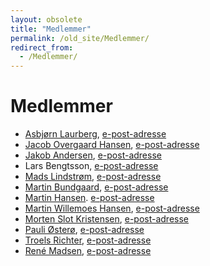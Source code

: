 ```yaml
---
layout: obsolete
title: "Medlemmer"
permalink: /old_site/Medlemmer/
redirect_from:
  - /Medlemmer/
---
```


Medlemmer
=========

-   [Asbjørn Laurberg](http://asbjoern.laurberg.name/), [e-post-adresse](mailto:asbjoern(at)laurberg.name)
-   [Jacob Overgaard Hansen](http://www.overgaardhansen.dk/), [e-post-adresse](mailto:mug(at)overgaardhansen.dk)
-   [Jakob Andersen](http://intellect.dk/jakob/), [e-post-adresse](mailto:jakob(at)intellect.dk)
-   Lars Bengtsson, [e-post-adresse](mailto:lbengtsson(at)gmail.com)
-   [Mads Lindstrøm](http://csshell.sourceforge.net/), [e-post-adresse](mailto:mads_lindstroem(at)yahoo.dk)
-   [Martin Bundgaard](http://martinbundgaard.com), [e-post-adresse](mailto:martin.bundgaard(at)gmail.com)
-   [Martin Hansen](http://home1.stofanet.dk/mh.homepage). [e-post-adresse](mailto:mh.mail(at)stofanet.dk)
-   [Martin Willemoes Hansen](http://mwh.sysrq.dk), [e-post-adresse](mailto:willemoes(at)gmail.com)
-   [Morten Slot Kristensen](http://mplus.dk), [e-post-adresse](mailto:ontherenth(at)gmail.com)
-   [Pauli Østerø](http://burningice.dk), [e-post-adresse](mailto:pauli(at)burningice.dk)
-   [Troels Richter](http://troelsrichter.com), [e-post-adresse](mailto:dommer(at)thinksharp.dk)
-   [René Madsen](http://www.schultzconsult.dk), [e-post-adresse](mailto:rene(at)schultzconsult.dk)


